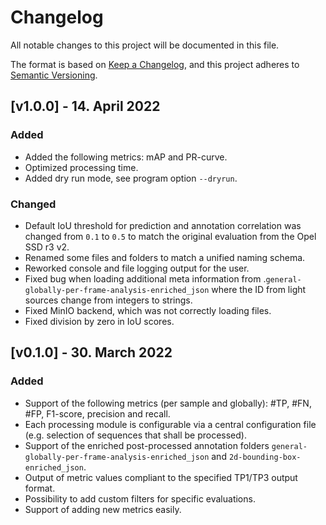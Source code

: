 # Changelog

All notable changes to this project will be documented in this file.

The format is based on [Keep a Changelog](https://keepachangelog.com/en/1.0.0/),
and this project adheres to [Semantic Versioning](https://semver.org/spec/v2.0.0.html).

## [v1.0.0] - 14. April 2022

### Added

- Added the following metrics: mAP and PR-curve.
- Optimized processing time.
- Added dry run mode, see program option `--dryrun`.

### Changed

- Default IoU threshold for prediction and annotation correlation was changed from `0.1` to `0.5` to match the original evaluation from the Opel SSD r3 v2.
- Renamed some files and folders to match a unified naming schema.
- Reworked console and file logging output for the user.
- Fixed bug when loading additional meta information from .`general-globally-per-frame-analysis-enriched_json` where the ID from light sources change from integers to strings.
- Fixed MinIO backend, which was not correctly loading files.
- Fixed division by zero in IoU scores.

## [v0.1.0] - 30. March 2022

### Added

- Support of the following metrics (per sample and globally): #TP, #FN, #FP, F1-score, precision and recall.
- Each processing module is configurable via a central configuration file (e.g. selection of sequences that shall be processed).
- Support of the enriched post-processed annotation folders `general-globally-per-frame-analysis-enriched_json` and `2d-bounding-box-enriched_json`.
- Output of metric values compliant to the specified TP1/TP3 output format.
- Possibility to add custom filters for specific evaluations.
- Support of adding new metrics easily.